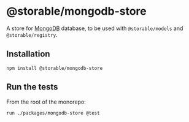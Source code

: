 # @storable/mongodb-store

A store for [MongoDB](https://www.mongodb.com/) database, to be used with `@storable/models` and `@storable/registry`.

## Installation

```
npm install @storable/mongodb-store
```

## Run the tests

From the root of the monorepo:

```
run ./packages/mongodb-store @test
```
